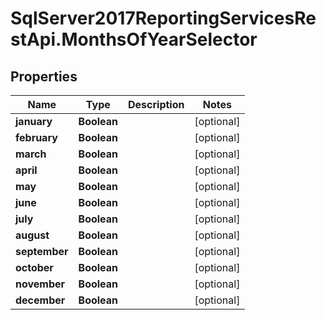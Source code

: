# SqlServer2017ReportingServicesRestApi.MonthsOfYearSelector

## Properties
Name | Type | Description | Notes
------------ | ------------- | ------------- | -------------
**january** | **Boolean** |  | [optional] 
**february** | **Boolean** |  | [optional] 
**march** | **Boolean** |  | [optional] 
**april** | **Boolean** |  | [optional] 
**may** | **Boolean** |  | [optional] 
**june** | **Boolean** |  | [optional] 
**july** | **Boolean** |  | [optional] 
**august** | **Boolean** |  | [optional] 
**september** | **Boolean** |  | [optional] 
**october** | **Boolean** |  | [optional] 
**november** | **Boolean** |  | [optional] 
**december** | **Boolean** |  | [optional] 


